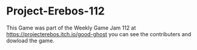 # Project-Erebos-112

This Game was part of the Weekly Game Jam 112
at https://projecterebos.itch.io/good-ghost you can see the contributers and dowload the game.
